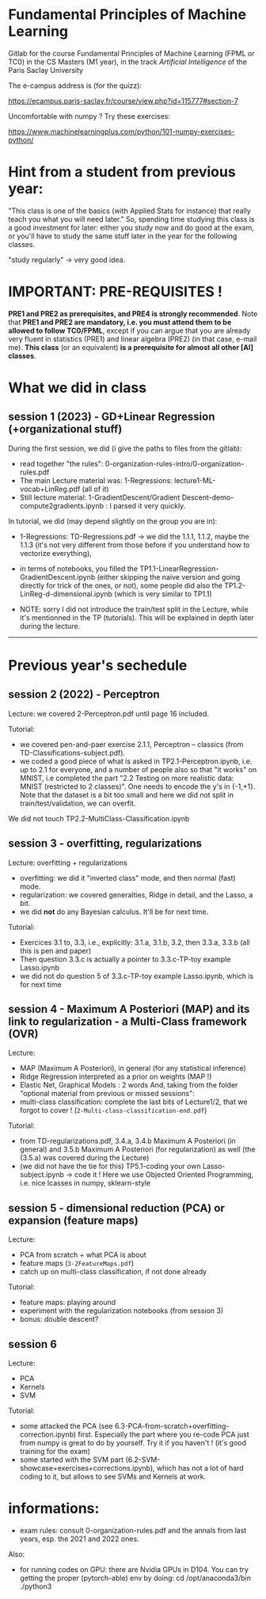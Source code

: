 # Fundamental Principles of Machine Learning

Gitlab for the course Fundamental Principles of Machine Learning (FPML or TC0) in the CS Masters (M1 year), in the track *Artificial Intelligence* of the Paris Saclay University

The e-campus address is (for the quizz):

https://ecampus.paris-saclay.fr/course/view.php?id=115777#section-7


Uncomfortable with numpy ? Try these exercises:

https://www.machinelearningplus.com/python/101-numpy-exercises-python/


# Hint from a student from previous year:
"This class is one of the basics (with Applied Stats for instance) that really teach you what you will need later." So, spending time studying this class is a good investment for later: either you study now and do good at the exam, or you'll have to study the same stuff later in the year for the following classes.

"study regularly" -> very good idea.


# IMPORTANT: PRE-REQUISITES !

**PRE1 and PRE2 as prerequisites, and PRE4 is strongly recommended**. Note that **PRE1 and PRE2 are mandatory, i.e. you must attend them to be allowed to follow TC0/FPML**, except if you can argue that you are already very fluent in statistics (PRE1) and linear algebra (PRE2) (in that case, e-mail me).
**This class** (or an equivalent) **is a prerequisite for almost all other [AI] classes**.

# What we did in class

## session 1 (2023) - GD+Linear Regression (+organizational stuff)

During the first session, we did (i give the paths to files from the gitlab):

- read together "the rules": 0-organization-rules-intro/0-organization-rules.pdf
- The main Lecture material was: 1-Regressions: lecture1-ML-vocab+LinReg.pdf (all of it)
- Still lecture material: 1-GradientDescent/Gradient Descent-demo-compute2gradients.ipynb  : I parsed it very quickly.

In tutorial, we did (may depend slightly on the group you are in):

- 1-Regressions: TD-Regressions.pdf -> we did the 1.1.1, 1.1.2, maybe the 1.1.3 (it's not very different from those before if you understand how to vectorize everything),
- in terms of notebooks, you filled the TP1.1-LinearRegression-GradientDescent.ipynb (either skipping the naive version and going directly for trick of the ones, or not), some people did also the TP1.2-LinReg-d-dimensional.ipynb (which is very similar to TP1.1)

- NOTE: sorry I did not introduce the train/test split in the Lecture, while it's mentionned in the TP (tutorials). This will be explained in depth later during the lecture.


----------------

# Previous year's sechedule

## session 2 (2022) - Perceptron

Lecture: we covered 2-Perceptron.pdf until page 16 included.

Tutorial:
- we covered pen-and-paer exercise 2.1.1, Perceptron – classics (from TD-Classifications-subject.pdf).
- we coded a good piece of what is asked in TP2.1-Perceptron.ipynb, i.e. up to 2.1 for everyone, and a number of people also so that "it works" on MNIST, i.e completed the part "2.2 Testing on more realistic data: MNIST (restricted to 2 classes)". One needs to encode the y's in {-1,+1}. Note that the dataset is a bit too small and here we did not split in train/test/validation, we can overfit.

We did not touch TP2.2-MultiClass-Classification.ipynb


## session 3 - overfitting, regularizations

Lecture: overfitting + regularizations
- overfitting: we did it "inverted class" mode, and then normal (fast) mode.
- regularization: we covered generalties, Ridge in detail, and the Lasso, a bit.
- we did **not** do any Bayesian calculus. It'll be for next time.

Tutorial:
- Exercices 3.1 to, 3.3, i.e., explicitly: 3.1.a, 3.1.b, 3.2, then 3.3.a, 3.3.b (all this is pen and paper)
- Then question 3.3.c is actually a pointer to 3.3.c-TP-toy example Lasso.ipynb
- we did not do question 5 of 3.3.c-TP-toy example Lasso.ipynb, which is for next time



## session 4 - Maximum A Posteriori (MAP) and its link to regularization - a Multi-Class framework (OVR)


Lecture:
- MAP (Maximum A Posteriori), in general (for any statistical inference)
- Ridge Regression interpreted as a prior on weights (MAP !)
- Elastic Net, Graphical Models : 2 words
And, taking from the folder "optional material from previous or missed sessions":
- multi-class classification: complete the last bits of Lecture1/2, that we forgot to cover ! (`2-Multi-class-classification-end.pdf`)

Tutorial:
- from TD-regularizations.pdf, 3.4.a, 3.4.b Maximum A Posteriori (in general) and 3.5.b Maximum A Posteriori (for regularization) as well (the (3.5.a) was covered during the Lecture)
- (we did not have the tie for this) TP5.1-coding your own Lasso-subject.ipynb -> code it ! Here we use Objected Oriented Programming, i.e. nice lcasses in numpy, sklearn-style

## session 5 - dimensional reduction (PCA) or expansion (feature maps)

Lecture:
- PCA from scratch + what PCA is about
- feature maps (`3-2FeatureMaps.pdf`)
- catch up on multi-class classification, if not done already


Tutorial:
- feature maps: playing around
- experiment with the regularization notebooks (from session 3)
- bonus: double descent?

## session 6

Lecture:
- PCA
- Kernels
- SVM


Tutorial:
- some attacked the PCA (see 6.3-PCA-from-scratch+overfitting-correction.ipynb) first. Especially the part where you re-code PCA just from numpy is great to do by yourself. Try it if you haven't ! (it's good training for the exam)
- some started with the SVM part (6.2-SVM-showcase+exercises+corrections.ipynb), which has not a lot of hard coding to it, but allows to see SVMs and Kernels at work.

# informations:

- exam rules: consult 0-organization-rules.pdf and the annals from last years, esp. the 2021 and 2022 ones.

Also:
- for running codes on GPU: there are Nvidia GPUs in D104. You can try getting the proper (pytorch-able) env by doing:
cd /opt/anaconda3/bin
./python3
